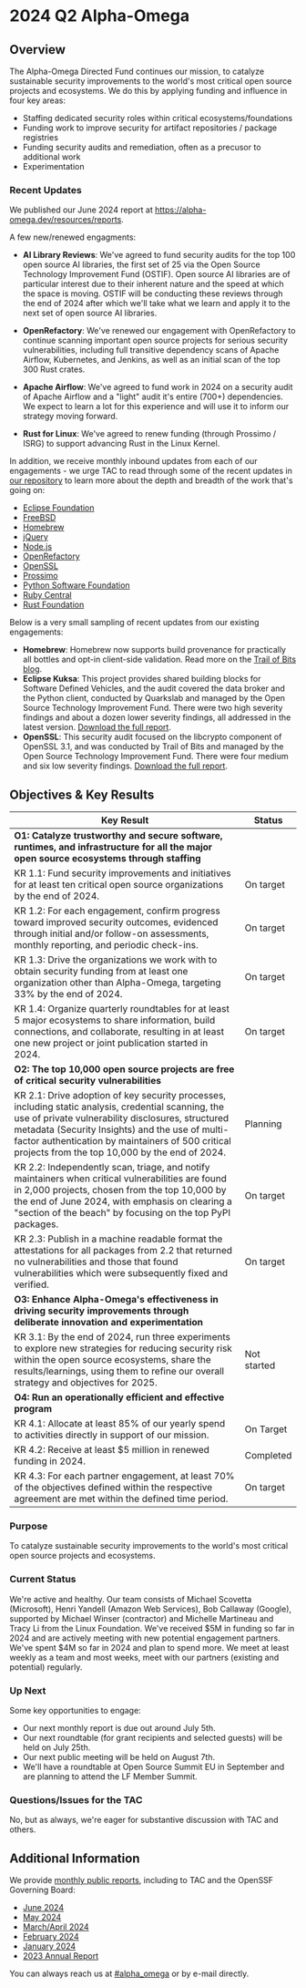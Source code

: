 # 2024 Q2 Alpha-Omega

## Overview

The Alpha-Omega Directed Fund continues our mission, to catalyze sustainable security improvements to the world's most critical open source projects and ecosystems. We do this by applying funding and influence in four key areas:

* Staffing dedicated security roles within critical ecosystems/foundations
* Funding work to improve security for artifact repositories / package registries
* Funding security audits and remediation, often as a precusor to additional work
* Experimentation

### Recent Updates

We published our June 2024 report at <https://alpha-omega.dev/resources/reports>.

A few new/renewed engagments:

* **AI Library Reviews**: We've agreed to fund security audits for the top 100 open source AI libraries, the first set of 25 via the Open Source Technology Improvement Fund (OSTIF). Open source AI libraries are of particular interest due to their inherent nature and the speed at which the space is moving. OSTIF will be conducting these reviews through the end of 2024 after which we'll take what we learn and apply it to the next set of open source AI libraries.

* **OpenRefactory**: We've renewed our engagement with OpenRefactory to continue scanning important open source projects for serious security vulnerabilities, including full transitive dependency scans of Apache Airflow, Kubernetes, and Jenkins, as well as an initial scan of the top 300 Rust crates.

* **Apache Airflow**: We've agreed to fund work in 2024 on a security audit of Apache Airflow and a "light" audit it's entire (700+) dependencies. We expect to learn a lot for this experience and will use it to inform our strategy moving forward.

* **Rust for Linux**: We've agreed to renew funding (through Prossimo / ISRG) to support advancing Rust in the Linux Kernel.

In addition, we receive monthly inbound updates from each of our engagements - we urge TAC to read through some of the recent updates in [our repository](https://github.com/ossf/alpha-omega/tree/main/alpha/engagements/2024) to learn more about the depth and breadth of the work that's going on:

* [Eclipse Foundation](https://github.com/ossf/alpha-omega/tree/main/alpha/engagements/2024/Eclipse%20Foundation)
* [FreeBSD](https://github.com/ossf/alpha-omega/tree/main/alpha/engagements/2024/FreeBSD)
* [Homebrew](https://github.com/ossf/alpha-omega/tree/main/alpha/engagements/2024/Homebrew)
* [jQuery](https://github.com/ossf/alpha-omega/tree/main/alpha/engagements/2024/jQuery)
* [Node.js](https://github.com/ossf/alpha-omega/tree/main/alpha/engagements/2024/NodeJS)
* [OpenRefactory](https://github.com/ossf/alpha-omega/tree/main/alpha/engagements/2024/OpenRefactory)
* [OpenSSL](https://github.com/ossf/alpha-omega/tree/main/alpha/engagements/2024/OpenSSL)
* [Prossimo](https://github.com/ossf/alpha-omega/tree/main/alpha/engagements/2024/Prossimo)
* [Python Software Foundation](https://github.com/ossf/alpha-omega/tree/main/alpha/engagements/2024/Python%20Software%20Foundation)
* [Ruby Central](https://github.com/ossf/alpha-omega/tree/main/alpha/engagements/2024/RubyCentral)
* [Rust Foundation](https://github.com/ossf/alpha-omega/tree/main/alpha/engagements/2024/Rust%20Foundation)

Below is a very small sampling of recent updates from our existing engagements:

* **Homebrew**: Homebrew now supports build provenance for practically all bottles and opt-in client-side validation. Read more on the [Trail of Bits blog](https://blog.trailofbits.com/2024/05/14/a-peek-into-build-provenance-for-homebrew/).
* **Eclipse Kuksa**: This project provides shared building blocks for Software Defined Vehicles, and the audit covered the data broker and the Python client, conducted by
  Quarkslab and managed by the Open Source Technology Improvement Fund. There were two high severity findings and about a dozen lower severity findings, all
  addressed in the latest version. [Download the full report](https://ostif.org/wp-content/uploads/2024/05/Kuksaaudit1.2.pdf).
* **OpenSSL**: This security audit focused on the libcrypto component of OpenSSL 3.1, and was conducted by Trail of Bits and managed by the Open Source Technology
  Improvement Fund. There were four medium and six low severity findings. [Download the full report](https://github.com/trailofbits/publications/blob/master/reviews/2023-09-openssl-securityreview.pdf).

## Objectives & Key Results

|Key Result|Status|
|-|-|
|**O1: Catalyze trustworthy and secure software, runtimes, and infrastructure for all the major open source ecosystems through staffing**||
|KR 1.1: Fund security improvements and initiatives for at least ten critical open source organizations by the end of 2024. |On target|
|KR 1.2: For each engagement, confirm progress toward improved security outcomes, evidenced through initial and/or follow-on assessments, monthly reporting, and periodic check-ins.|On target|
|KR 1.3: Drive the organizations we work with to obtain security funding from at least one organization other than Alpha-Omega, targeting 33% by the end of 2024.|On target|
|KR 1.4: Organize quarterly roundtables for at least 5 major ecosystems  to share information, build connections, and collaborate, resulting in at least one new project or joint publication started in 2024.|On target|
|**O2: The top 10,000 open source projects are free of critical security vulnerabilities**||
|KR 2.1: Drive adoption of key security processes, including static analysis, credential scanning, the use of private vulnerability disclosures, structured metadata (Security Insights) and the use of multi-factor authentication by maintainers of 500 critical projects from the top 10,000 by the end of 2024.|Planning|
|KR 2.2: Independently scan, triage, and notify maintainers when critical vulnerabilities are found in 2,000 projects, chosen from the top 10,000 by the end of June 2024, with emphasis on clearing a "section of the beach" by focusing on the top PyPI packages.|On target|
|KR 2.3: Publish in a machine readable format the attestations for all packages from 2.2 that returned no vulnerabilities and those that found vulnerabilities which were subsequently fixed and verified.|On target|
|**O3: Enhance Alpha-Omega's effectiveness in driving security improvements through deliberate innovation and experimentation**||
|KR 3.1: By the end of 2024, run three experiments to explore new strategies for reducing security risk within the open source ecosystems, share the results/learnings, using them to refine our overall strategy and objectives for 2025.|Not started|
|**O4: Run an operationally efficient and effective program**||
|KR 4.1: Allocate at least 85% of our yearly spend to activities directly in support of our mission.|On Target|
|KR 4.2: Receive at least $5 million in renewed funding in 2024.|Completed|
|KR 4.3: For each partner engagement, at least 70% of the objectives defined within the respective agreement are met within the defined time period.|On target|

### Purpose

To catalyze sustainable security improvements to the world's most critical open source projects and ecosystems.

### Current Status

We're active and healthy. Our team consists of Michael Scovetta (Microsoft), Henri Yandell (Amazon Web Services), Bob Callaway (Google), supported by Michael Winser (contractor) and Michelle Martineau and Tracy Li from the Linux Foundation. We've received $5M in funding so far in 2024 and are actively meeting with new potential engagement partners. We've spent $4M so far in 2024 and plan to spend more. We meet at least weekly as a team and most weeks, meet with our partners (existing and potential) regularly.

### Up Next

Some key opportunities to engage:

* Our next monthly report is due out around July 5th.
* Our next roundtable (for grant recipients and selected guests) will be held on July 25th.
* Our next public meeting will be held on August 7th.
* We'll have a roundtable at Open Source Summit EU in September and are planning to attend the LF Member Summit.

### Questions/Issues for the TAC

No, but as always, we're eager for substantive discussion with TAC and others.

## Additional Information

We provide [monthly public reports](https://alpha-omega.dev/resources/reports), including to TAC and the OpenSSF Governing Board:
  * [June 2024](https://alpha-omega.dev/wp-content/uploads/sites/22/2024/07/June-Monthly-2024-Report.pdf)
  * [May 2024](https://alpha-omega.dev/wp-content/uploads/sites/22/2024/06/May-Monthly-2024-Report.pdf)
  * [March/April 2024](https://alpha-omega.dev/wp-content/uploads/sites/22/2024/05/AO-March-April-Monthly-2024-Report.pdf)
  * [February 2024](https://alpha-omega.dev/wp-content/uploads/sites/22/2024/03/AO-February-Monthly-2024-Report.pdf)
  * [January 2024](https://alpha-omega.dev/wp-content/uploads/sites/22/2024/02/AO-January-Monthly-2024-Report.pdf)
  * [2023 Annual Report](https://alpha-omega.dev/wp-content/uploads/sites/22/2024/02/Alpha-Omega-Annual-Report-2023.pdf)

You can always reach us at [#alpha_omega](https://openssf.slack.com/archives/C02LUUWQZNK) or by e-mail directly.
